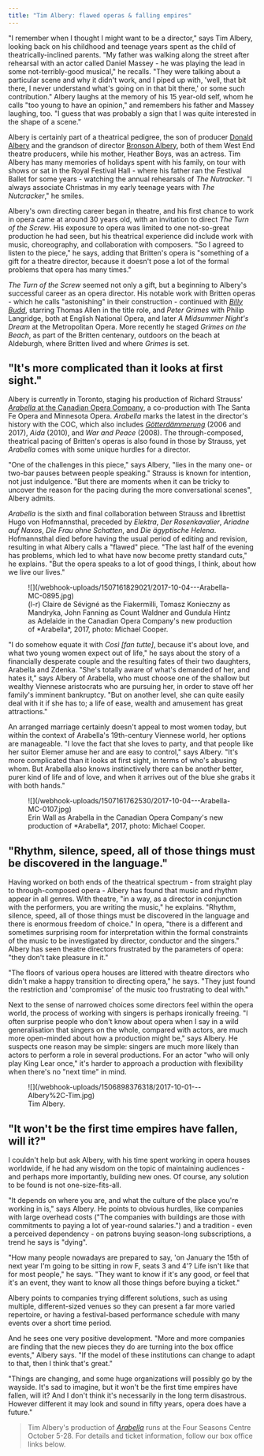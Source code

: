 ```yaml
---
title: "Tim Albery: flawed operas & falling empires"
---
```


"I remember when I thought I might want to be a director," says Tim Albery, looking back on his childhood and teenage years spent as the child of theatrically-inclined parents. "My father was walking along the street after rehearsal with an actor called Daniel Massey - he was playing the lead in some not-terribly-good musical," he recalls. "They were talking about a particular scene and why it didn't work, and I piped up with, 'well, that bit there, I never understand what's going on in that bit there,' or some such contribution." Albery laughs at the memory of his 15 year-old self, whom he calls "too young to have an opinion," and remembers his father and Massey laughing, too. "I guess that was probably a sign that I was quite interested in the shape of a scene."

Albery is certainly part of a theatrical pedigree, the son of producer [Donald Albery](https://en.wikipedia.org/wiki/Donald_Albery) and the grandson of director [Bronson Albery](https://en.wikipedia.org/wiki/Bronson_Albery), both of them West End theatre producers, while his mother, Heather Boys, was an actress. Tim Albery has many memories of holidays spent with his family, on tour with shows or sat in the Royal Festival Hall - where his father ran the Festival Ballet for some years - watching the annual rehearsals of *The Nutracker*. "I always associate Christmas in my early teenage years with *The Nutcracker*," he smiles.

Albery's own directing career began in theatre, and his first chance to work in opera came at around 30 years old, with an invitation to direct *The Turn of the Screw*. His exposure to opera was limited to one not-so-great production he had seen, but his theatrical experience did include work with music, choreography, and collaboration with composers. "So I agreed to listen to the piece," he says, adding that Britten's opera is "something of a gift for a theatre director, because it doesn't pose a lot of the formal problems that opera has many times." 

*The Turn of the Screw* seemed not only a gift, but a beginning to Albery's successful career as an opera director. His notable work with Britten operas - which he calls "astonishing" in their construction - continued with [*Billy Budd*](https://www.amazon.com/Britten-Billy-Albery-Atherton-Thomas/dp/B00005B2YQ), starring Thomas Allen in the title role, and *Peter Grimes* with Philip Langridge, both at English National Opera, and later *A Midsummer Night's Dream* at the Metropolitan Opera. More recently he staged *Grimes on the Beach*, as part of the Britten centenary, outdoors on the beach at Aldeburgh, where Britten lived and where *Grimes* is set.

## "It's more complicated than it looks at first sight."

Albery is currently in Toronto, staging his production of Richard Strauss' [*Arabella* at the Canadian Opera Company](http://coc.ca/PerformancesAndTickets/1718Season/Arabella.aspx), a co-production with The Santa Fe Opera and Minnesota Opera. *Arabella* marks the latest in the director's history with the COC, which also includes [*Götterdämmerung*](/in-review-gotterdammerung-at-the-coc/) (2006 and 2017), *Aida* (2010), and *War and Peace* (2008). The through-composed, theatrical pacing of Britten's operas is also found in those by Strauss, yet *Arabella* comes with some unique hurdles for a director.

"One of the challenges in this piece," says Albery, "lies in the many one- or two-bar pauses between people speaking." Strauss is known for intention, not just indulgence. "But there are moments when it can be tricky to uncover the reason for the pacing during the more conversational scenes", Albery admits.

*Arabella* is the sixth and final collaboration between Strauss and librettist Hugo von Hofmannsthal, preceded by *Elektra*, *Der Rosenkavalier*, *Ariadne auf Naxos*, *Die Frau ohne Schatten*, and *Die ägyptische Helena*. Hofmannsthal died before having the usual period of editing and revision, resulting in what Albery calls a "flawed" piece. "The last half of the evening has problems, which led to what have now become pretty standard cuts," he explains. "But the opera speaks to a lot of good things, I think, about how we live our lives."

<figure data-type="image">
![](/webhook-uploads/1507161829021/2017-10-04---Arabella-MC-0895.jpg)
<figcaption>(l-r) Claire de Sévigné as the Fiakermilli, Tomasz Konieczny as Mandryka, John Fanning as Count Waldner and Gundula Hintz as Adelaide in the Canadian Opera Company's new production of *Arabella*, 2017, photo: Michael Cooper.</figcaption>
</figure>

"I do somehow equate it with *Così [fan tutte]*, because it's about love, and what two young women expect out of life," he says about the story of a financially desperate couple and the resulting fates of their two daughters, Arabella and Zdenka. "She's totally aware of what's demanded of her, and hates it," says Albery of Arabella, who must choose one of the shallow but wealthy Viennese aristocrats who are pursuing her, in order to stave off her family's imminent bankruptcy. "But on another level, she can quite easily deal with it if she has to; a life of ease, wealth and amusement has great attractions." 

An arranged marriage certainly doesn't appeal to most women today, but within the context of Arabella's 19th-century Viennese world, her options are manageable. "I love the fact that she loves to party, and that people like her suitor Elemer amuse her and are easy to control," says Albery. "It's more complicated than it looks at first sight, in terms of who's abusing whom. But Arabella also knows instinctively there can be another better, purer kind of life and of love, and when it arrives out of the blue she grabs it with both hands."

<figure data-type=image>
![](/webhook-uploads/1507161762530/2017-10-04---Arabella-MC-0107.jpg)<figcaption>Erin Wall as Arabella in the Canadian Opera Company's new production of *Arabella*, 2017, photo: Michael Cooper.</figcaption>
</figure>

## "Rhythm, silence, speed, all of those things must be discovered in the language."

Having worked on both ends of the theatrical spectrum - from straight play to through-composed opera - Albery has found that music and rhythm appear in all genres. With theatre, "in a way, as a director in conjunction with the performers, you are writing the music," he explains. "Rhythm, silence, speed, all of those things must be discovered in the language and there is enormous freedom of choice." In opera, "there is a different and sometimes surprising room for interpretation within the formal constraints of the music to be investigated by director, conductor and the singers." Albery has seen theatre directors frustrated by the parameters of opera: "they don't take pleasure in it."

"The floors of various opera houses are littered with theatre directors who didn't make a happy transition to directing opera," he says. "They just found the restriction and 'compromise' of the music too frustrating to deal with."

Next to the sense of narrowed choices some directors feel within the opera world, the process of working with singers is perhaps ironically freeing. "I often surprise people who don't know about opera when I say in a wild generalisation that singers on the whole, compared with actors, are much more open-minded about how a production might be," says Albery. He suspects one reason may be simple: singers are much more likely than actors to perform a role in several productions. For an actor "who will only play King Lear once," it's harder to approach a production with flexibility when there's no "next time" in mind.

<figure data-type="image">
![](/webhook-uploads/1506898376318/2017-10-01---Albery%2C-Tim.jpg)<figcaption>Tim Albery.</figcaption>
</figure>

## "It won't be the first time empires have fallen, will it?"

I couldn't help but ask Albery, with his time spent working in opera houses worldwide, if he had any wisdom on the topic of maintaining audiences - and perhaps more importantly, building new ones. Of course, any solution to be found is not one-size-fits-all.

"It depends on where you are, and what the culture of the place you're working in is," says Albery. He points to obvious hurdles, like companies with large overhead costs ("The companies with buildings are those with commitments to paying a lot of year-round salaries.") and a tradition - even a perceived dependency - on patrons buying season-long subscriptions, a trend he says is "dying".

"How many people nowadays are prepared to say, 'on January the 15th of next year I'm going to be sitting in row F, seats 3 and 4'? Life isn't like that for most people," he says. "They want to know if it's any good, or feel that it's an event, they want to know all those things before buying a ticket."

Albery points to companies trying different solutions, such as using multiple, different-sized venues so they can present a far more varied repertoire, or having a festival-based performance schedule with many events over a short time period. 

And he sees one very positive development. "More and more companies are finding that the new pieces they do are turning into the box office events," Albery says. "If the model of these institutions can change to adapt to that, then I think that's great." 

"Things are changing, and some huge organizations will possibly go by the wayside. It's sad to imagine, but it won't be the first time empires have fallen, will it? And I don't think it's necessarily in the long term disastrous. However different it may look and sound in fifty years, opera does have a future."

>Tim Albery's production of [*Arabella*](http://coc.ca/PerformancesAndTickets/1718Season/Arabella.aspx) runs at the Four Seasons Centre October 5-28. For details and ticket information, follow our box office links below.
